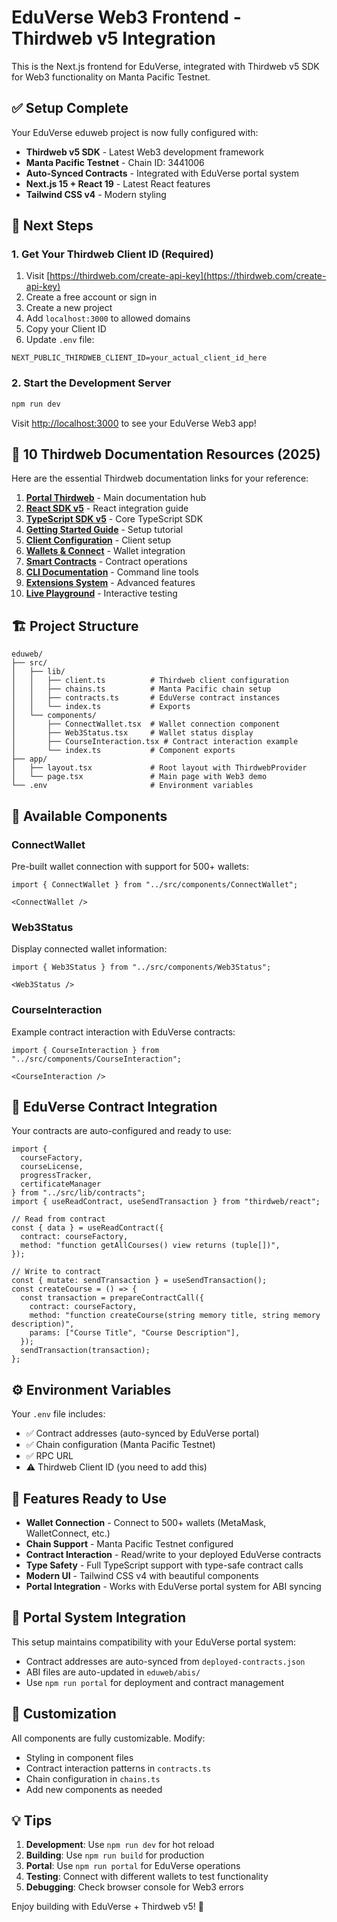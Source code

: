 # EduVerse Web3 Frontend - Thirdweb v5 Integration

This is the Next.js frontend for EduVerse, integrated with Thirdweb v5 SDK for Web3 functionality on Manta Pacific Testnet.

## ✅ Setup Complete

Your EduVerse eduweb project is now fully configured with:

- **Thirdweb v5 SDK** - Latest Web3 development framework
- **Manta Pacific Testnet** - Chain ID: 3441006
- **Auto-Synced Contracts** - Integrated with EduVerse portal system
- **Next.js 15 + React 19** - Latest React features
- **Tailwind CSS v4** - Modern styling

## 🔧 Next Steps

### 1. Get Your Thirdweb Client ID (Required)

1. Visit [https://thirdweb.com/create-api-key](https://thirdweb.com/create-api-key)
2. Create a free account or sign in
3. Create a new project
4. Add `localhost:3000` to allowed domains
5. Copy your Client ID
6. Update `.env` file:

```env
NEXT_PUBLIC_THIRDWEB_CLIENT_ID=your_actual_client_id_here
```

### 2. Start the Development Server

```bash
npm run dev
```

Visit [http://localhost:3000](http://localhost:3000) to see your EduVerse Web3 app!

## 📖 10 Thirdweb Documentation Resources (2025)

Here are the essential Thirdweb documentation links for your reference:

1. **[Portal Thirdweb](https://portal.thirdweb.com/)** - Main documentation hub
2. **[React SDK v5](https://portal.thirdweb.com/react/v5)** - React integration guide
3. **[TypeScript SDK v5](https://portal.thirdweb.com/typescript/v5)** - Core TypeScript SDK
4. **[Getting Started Guide](https://portal.thirdweb.com/react/v5/getting-started)** - Setup tutorial
5. **[Client Configuration](https://portal.thirdweb.com/typescript/v5/client)** - Client setup
6. **[Wallets & Connect](https://portal.thirdweb.com/connect)** - Wallet integration
7. **[Smart Contracts](https://portal.thirdweb.com/contracts)** - Contract operations
8. **[CLI Documentation](https://portal.thirdweb.com/cli)** - Command line tools
9. **[Extensions System](https://portal.thirdweb.com/react/v5/extensions)** - Advanced features
10. **[Live Playground](https://playground.thirdweb.com/)** - Interactive testing

## 🏗️ Project Structure

```
eduweb/
├── src/
│   ├── lib/
│   │   ├── client.ts          # Thirdweb client configuration
│   │   ├── chains.ts          # Manta Pacific chain setup
│   │   ├── contracts.ts       # EduVerse contract instances
│   │   └── index.ts           # Exports
│   └── components/
│       ├── ConnectWallet.tsx  # Wallet connection component
│       ├── Web3Status.tsx     # Wallet status display
│       ├── CourseInteraction.tsx # Contract interaction example
│       └── index.ts           # Component exports
├── app/
│   ├── layout.tsx             # Root layout with ThirdwebProvider
│   └── page.tsx               # Main page with Web3 demo
└── .env                       # Environment variables
```

## 🎯 Available Components

### ConnectWallet
Pre-built wallet connection with support for 500+ wallets:
```tsx
import { ConnectWallet } from "../src/components/ConnectWallet";

<ConnectWallet />
```

### Web3Status
Display connected wallet information:
```tsx
import { Web3Status } from "../src/components/Web3Status";

<Web3Status />
```

### CourseInteraction
Example contract interaction with EduVerse contracts:
```tsx
import { CourseInteraction } from "../src/components/CourseInteraction";

<CourseInteraction />
```

## 🔗 EduVerse Contract Integration

Your contracts are auto-configured and ready to use:

```tsx
import {
  courseFactory,
  courseLicense,
  progressTracker,
  certificateManager
} from "../src/lib/contracts";
import { useReadContract, useSendTransaction } from "thirdweb/react";

// Read from contract
const { data } = useReadContract({
  contract: courseFactory,
  method: "function getAllCourses() view returns (tuple[])",
});

// Write to contract
const { mutate: sendTransaction } = useSendTransaction();
const createCourse = () => {
  const transaction = prepareContractCall({
    contract: courseFactory,
    method: "function createCourse(string memory title, string memory description)",
    params: ["Course Title", "Course Description"],
  });
  sendTransaction(transaction);
};
```

## ⚙️ Environment Variables

Your `.env` file includes:
- ✅ Contract addresses (auto-synced by EduVerse portal)
- ✅ Chain configuration (Manta Pacific Testnet)
- ✅ RPC URL
- ⚠️ Thirdweb Client ID (you need to add this)

## 🚀 Features Ready to Use

- **Wallet Connection** - Connect to 500+ wallets (MetaMask, WalletConnect, etc.)
- **Chain Support** - Manta Pacific Testnet configured
- **Contract Interaction** - Read/write to your deployed EduVerse contracts
- **Type Safety** - Full TypeScript support with type-safe contract calls
- **Modern UI** - Tailwind CSS v4 with beautiful components
- **Portal Integration** - Works with EduVerse portal system for ABI syncing

## 🔄 Portal System Integration

This setup maintains compatibility with your EduVerse portal system:
- Contract addresses are auto-synced from `deployed-contracts.json`
- ABI files are auto-updated in `eduweb/abis/`
- Use `npm run portal` for deployment and contract management

## 🎨 Customization

All components are fully customizable. Modify:
- Styling in component files
- Contract interaction patterns in `contracts.ts`
- Chain configuration in `chains.ts`
- Add new components as needed

## 💡 Tips

1. **Development**: Use `npm run dev` for hot reload
2. **Building**: Use `npm run build` for production
3. **Portal**: Use `npm run portal` for EduVerse operations
4. **Testing**: Connect with different wallets to test functionality
5. **Debugging**: Check browser console for Web3 errors

Enjoy building with EduVerse + Thirdweb v5! 🎉
